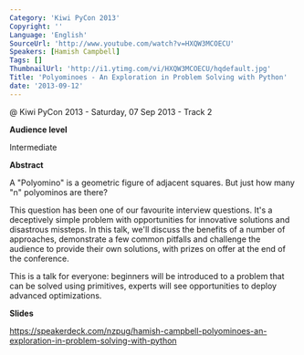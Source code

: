 ```yaml
---
Category: 'Kiwi PyCon 2013'
Copyright: ''
Language: 'English'
SourceUrl: 'http://www.youtube.com/watch?v=HXQW3MCOECU'
Speakers: [Hamish Campbell]
Tags: []
ThumbnailUrl: 'http://i1.ytimg.com/vi/HXQW3MCOECU/hqdefault.jpg'
Title: 'Polyominoes - An Exploration in Problem Solving with Python'
date: '2013-09-12'
---
```

@ Kiwi PyCon 2013 - Saturday, 07 Sep 2013 - Track 2

**Audience level**

Intermediate

**Abstract**

A "Polyomino" is a geometric figure of adjacent squares. But just how many "n" polyominos are there?

This question has been one of our favourite interview questions. It's a deceptively simple problem with opportunities for innovative solutions and disastrous missteps. In this talk, we'll discuss the benefits of a number of approaches, demonstrate a few common pitfalls and challenge the audience to provide their own solutions, with prizes on offer at the end of the conference.

This is a talk for everyone: beginners will be introduced to a problem that can be solved using primitives, experts will see opportunities to deploy advanced optimizations.

**Slides**

https://speakerdeck.com/nzpug/hamish-campbell-polyominoes-an-exploration-in-problem-solving-with-python